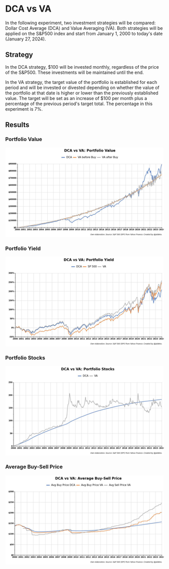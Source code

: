 # DCA vs VA
In the following experiment, two investment strategies will be compared: Dollar Cost Average (DCA) and Value Averaging (VA). Both strategies will be applied on the S&P500 index and start from January 1, 2000 to today's date (January 27, 2024).

## Strategy
In the DCA strategy, $100 will be invested monthly, regardless of the price of the S&P500. These investments will be maintained until the end.

In the VA strategy, the target value of the portfolio is established for each period and will be invested or divested depending on whether the value of the portfolio at that date is higher or lower than the previously established value. The target will be set as an increase of $100 per month plus a percentage of the previous period's target total. The percentage in this experiment is 7%.

## Results
### Portfolio Value
![DCA vs VA: Portfolio Value](https://github.com/Jaldekoa/DCA-vs-VA/blob/main/img/DCA%20vs%20VA%20-%20Portfolio%20Value.jpg)

### Portfolio Yield
![DCA vs VA: Portfolio Yield](https://github.com/Jaldekoa/DCA-vs-VA/blob/main/img/DCA%20vs%20VA%20-%20Yield.jpg)

### Portfolio Stocks
![DCA vs VA: Portfolio Stocks](https://github.com/Jaldekoa/DCA-vs-VA/blob/main/img/DCA%20vs%20VA%20-%20Portfolio%20Stocks.jpg)

### Average Buy-Sell Price
![DCA vs VA: Average Buy-Sell Price](https://github.com/Jaldekoa/DCA-vs-VA/blob/main/img/DCA%20vs%20VA%20-%20Average%20Buy-Sell%20Price.jpg)
